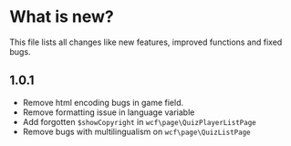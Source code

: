 # What is new?
This file lists all changes like new features, improved functions and fixed bugs.

## 1.0.1
 - Remove html encoding bugs in game field.
 - Remove formatting issue in language variable
 - Add forgotten ``$showCopyright`` in ``wcf\page\QuizPlayerListPage``
 - Remove bugs with multilingualism on ``wcf\page\QuizListPage``